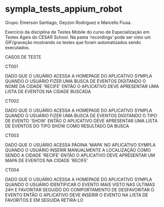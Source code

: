 # sympla_tests_appium_robot
Grupo: Emerson Santiago, Geyzon Rodriguez e Marcello Fiusa.

Exercício da disciplina de Testes Mobile do curso de Especialização em Testes Ágeis do CESAR School.
Na pasta 'recordings' pode ser visto um GIF/gravação mostrando os testes que foram automatizados sendo executados.



CASOS DE TESTE

CT001


DADO QUE O USUÁRIO ACESSA A HOMEPAGE DO APLICATIVO SYMPLA
QUANDO O USUÁRIO FIZER UMA BUSCA DE EVENTOS DIGITANDO O NOME DA CIDADE 'RECIFE'
ENTÃO O APLICATIVO DEVE APRESENTAR UMA LISTA DE EVENTOS NA CIDADE BUSCADA

CT002


DADO QUE O USUÁRIO ACESSA A HOMEPAGE DO APLICATIVO SYMPLA
QUANDO O USUÁRIO FIZER UMA BUSCA DE EVENTOS DIGITANDO O TIPO DE EVENTO 'SHOW'
ENTÃO O APLICATIVO DEVE APRESENTAR UMA LISTA DE EVENTOS DO TIPO SHOW COMO RESULTADO DA BUSCA

CT003


DADO QUE O USUÁRIO ACESSA PÁGINA 'MAPA' NO APLICATIVO SYMPLA
QUANDO O USUÁRIO INSERIR MANUALMENTE A LOCALIZAÇÃO COMO SENDO A CIDADE 'RECIFE'
ENTÃO O APLICATIVO DEVE APRESENTAR UM MAPA DE EVENTOS NA CIDADE 'RECIFE'

CT004


DADO QUE O USUÁRIO ACESSA A HOMEPAGE DO APLICATIVO SYMPLA
QUANDO O USUÁRIO IDENTIFICAR O EVENTO MAIS VISTO NAS ÚLTIMAS 24H
E FAVORITAR SEGUIDO DO COMPORTAMENTO DE DESFAVORITAR O EVENTO
ENTÃO O APLICATIVO DEVE INSERIR O EVENTO NA LISTA DE FAVORITOS E EM SEGUIDA RETIRÁ-LO

